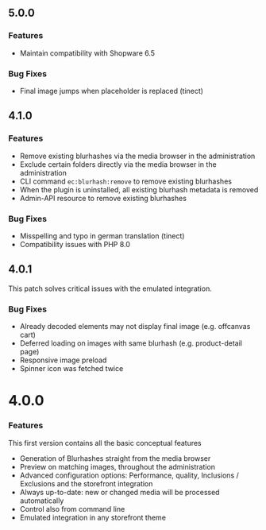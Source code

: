 ## 5.0.0

### Features

- Maintain compatibility with Shopware 6.5

### Bug Fixes

- Final image jumps when placeholder is replaced (tinect)

## 4.1.0

### Features

- Remove existing blurhashes via the media browser in the administration
- Exclude certain folders directly via the media browser in the administration
- CLI command `ec:blurhash:remove` to remove existing blurhashes
- When the plugin is uninstalled, all existing blurhash metadata is removed
- Admin-API resource to remove existing blurhashes

### Bug Fixes

- Misspelling and typo in german translation (tinect)
- Compatibility issues with PHP 8.0

## 4.0.1

This patch solves critical issues with the emulated integration.

### Bug Fixes

- Already decoded elements may not display final image (e.g. offcanvas cart)
- Deferred loading on images with same blurhash (e.g. product-detail page)
- Responsive image preload
- Spinner icon was fetched twice

# 4.0.0

### Features

This first version contains all the basic conceptual features

- Generation of Blurhashes straight from the media browser
- Preview on matching images, throughout the administration
- Advanced configuration options: Performance, quality, Inclusions / Exclusions and the storefront integration
- Always up-to-date: new or changed media will be processed automatically
- Control also from command line
- Emulated integration in any storefront theme
